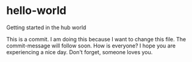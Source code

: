 # hello-world
Getting started in the hub world

This is a commit. I am doing this because I want to change this file. The commit-message will follow soon.
How is everyone? I hope you are experiencing a nice day. 
Don't forget, someone loves you.
